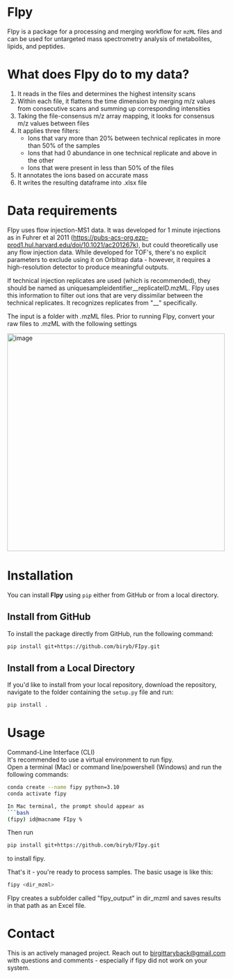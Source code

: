 # FIpy
FIpy is a package for a processing and merging workflow for `mzML` files and can be used for untargeted mass spectrometry analysis of metabolites, lipids, and peptides.

# What does FIpy do to my data?

1. It reads in the files and determines the highest intensity scans<br>
2. Within each file, it flattens the time dimension by merging m/z values from consecutive scans and summing up corresponding intensities<br>
3. Taking the file-consensus m/z array mapping, it looks for consensus m/z values between files <br>
4. It applies three filters:
     - Ions that vary more than 20% between technical replicates in more than 50% of the samples
     - Ions that had 0 abundance in one technical replicate and above in the other
     - Ions that were present in less than 50% of the files
5. It annotates the ions based on accurate mass
6. It writes the resulting dataframe into .xlsx file

# Data requirements
FIpy uses flow injection-MS1 data. It was developed for 1 minute injections as in Fuhrer et al 2011 (https://pubs-acs-org.ezp-prod1.hul.harvard.edu/doi/10.1021/ac201267k), but could theoretically use any flow injection data. While developed for TOF's, there's no explicit parameters to exclude using it on Orbitrap data - however, it requires a high-resolution detector to produce meaningful outputs.<br>

If technical injection replicates are used (which is recommended), they should be named as uniquesampleidentifier__replicateID.mzML. FIpy uses this information to filter out ions that are very dissimilar between the technical replicates. It recognizes replicates from "__" specifically. <br>

The input is a folder with .mzML files. Prior to running FIpy, convert your raw files to .mzML with the following settings

<img width="500" alt="image" src="https://github.com/user-attachments/assets/c90588ae-3b81-454f-8f84-51a3dd1add27" />

# Installation

You can install **FIpy** using `pip` either from GitHub or from a local directory.

## Install from GitHub

To install the package directly from GitHub, run the following command:
```bash
pip install git+https://github.com/biryb/FIpy.git
```

## Install from a Local Directory

If you'd like to install from your local repository, download the repository, navigate to the folder containing the `setup.py` file and run:
```bash
pip install .
```

# Usage

Command-Line Interface (CLI)<br>
It's recommended to use a virtual environment to run fipy.<br>
Open a terminal (Mac) or command line/powershell (Windows) and run the following commands:<br>

```bash
conda create --name fipy python=3.10
conda activate fipy

In Mac terminal, the prompt should appear as
```bash
(fipy) id@macname FIpy %                                                                         
```

Then run
```bash
pip install git+https://github.com/biryb/FIpy.git
```
to install fipy.<br>

That's it - you're ready to process samples. The basic usage is like this:

```bash
fipy <dir_mzml>
```

FIpy creates a subfolder called "fipy_output" in dir_mzml and saves results in that path as an Excel file.

# Contact
This is an actively managed project. Reach out to birgittaryback@gmail.com with questions and comments - especially if fipy did not work on your system.
